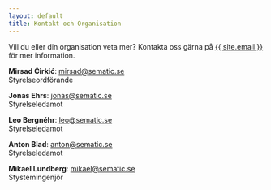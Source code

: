 ```yaml
---
layout: default
title: Kontakt och Organisation
---
```


Vill du eller din organisation veta mer? Kontakta oss gärna på <a href="mailto:{{ site.email }}">{{ site.email }}</a> för mer information.

**Mirsad Čirkić**: <a href="mailto:mirsad@sematic.se">mirsad@sematic.se</a> 
<br>Styrelseordförande


**Jonas Ehrs**: <a href="mailto:jonas@sematic.se">jonas@sematic.se</a>
<br>Styrelseledamot 


**Leo Bergnéhr**: <a href="mailto:leo@sematic.se">leo@sematic.se</a> 
<br>Styrelseledamot

**Anton Blad**: <a href="mailto:anton@sematic.se">anton@sematic.se</a> 
<br>Styrelseledamot

**Mikael Lundberg**: <a href="mailto:mikael@sematic.se">mikael@sematic.se</a>
<br>Stystemingenjör
